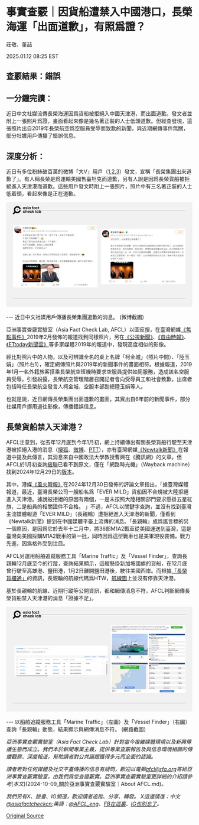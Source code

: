 # 事實查覈｜因貨船遭禁入中國港口，長榮海運「出面道歉」，有照爲證？

莊敬、董喆

2025.01.12 08:25 EST

## 查覈結果：錯誤

## 一分鐘完讀：

近日中文社媒流傳長榮海運因爲貨船被拒絕入中國天津港，而出面道歉。發文者並附上一張照片爲證，畫面看起來像是幾名著正裝的人士低頭道歉。但經查發現，這張照片出自2019年長榮航空爲空服員受辱而致歉的新聞，與近期網傳事件無關，部分社媒用戶傳播了錯誤信息。

## 深度分析：

近日有多位粉絲破百萬的微博「大V」用戶（[1](https://weibo.com/6811672042/P7rJKlA6v),[2](https://weibo.com/1380043712/P7hkF8yUT),[3](https://m.weibo.cn/detail/5118441226240407)）發文，宣稱「長榮集團出來道歉了」。有人稱長榮是爲運輸美國售臺坦克而道歉，另有人說是因爲長榮貨船被拒絕進入天津港而道歉。這些用戶發文時附上一張照片，照片中有三名著正裝的人士低着頭，看起來像是正在道歉。

![近日中文社媒用戶傳播長榮集團道歉的消息。](images/6OB3TKFFJJAEJL6IJE7H7NBA2U.jpg)

--- 近日中文社媒用戶傳播長榮集團道歉的消息。 (微博截圖)

亞洲事實查覈實驗室（Asia Fact Check Lab, AFCL）以圖反搜，在臺灣網媒[《焦點事件》](https://eventsinfocus.org/news/2930)2019年2月發佈的報道找到同樣照片，另在[《公視新聞》](https://news.pts.org.tw/article/421561)、[《自由時報》](https://news.ltn.com.tw/news/life/breakingnews/2689860)、[《ETtoday新聞雲》](https://www.ettoday.net/news/20190201/1371162.htm)等多家媒體2019年的報道中，發現高度相似的影像。

經比對照片中的人物，以及可辨識全名的桌上名牌「柯金城」（照片中間）、「陸玉娟」（照片右1），確定網傳照片與2019年的新聞事件的畫面相符。根據報道，2019年1月一名外籍旅客搭乘長榮航空班機時要求空服員提供如廁服務，造成該名空服員受辱，引發紛擾，長榮航空管理階層召開記者會向受辱員工和社會致歉，出席者包括時任長榮航空發言人柯金城、空服本部副總陸玉娟等人。

也就是說，近日網傳長榮集團出面道歉的畫面，其實出自6年前的新聞事件，部分社媒用戶挪用過往影像，傳播錯誤信息。

## 長榮貨船禁入天津港？

AFCL注意到，從去年12月底到今年1月初，網上持續傳出有關長榮貨船行駛至天津港被拒絕入港的消息（[搜狐](https://www.sohu.com/a/843098406_122008941)、[微博](https://m.weibo.cn/detail/5120667232766400)、[PTT](https://www.pttweb.cc/bbs/Gossiping/M.1735306604.A.779)），亦有臺灣網媒[《Newtalk新聞》](https://newtalk.tw/news/view/2024-12-30/950976)在報道中提及此傳言，其消息來自中國政法大學教授曹興在《騰訊網》的文章。但AFCL於1月初查詢[級聯](https://news.qq.com/rain/a/20241225A05F0700)已看不到原文，僅在「網路時光機」（Wayback machine）找到2024年12月29日的[版本](https://web.archive.org/web/20241229053026/https://news.qq.com/rain/a/20241225A05F0700)。

其中，港媒[《風火時報》](https://www.flamingwheels.online/html/20241230/114125.htm)在2024年12月30日發佈的評論文章指出，「據臺灣媒體報道，最近，臺灣長榮公司一艘船名爲「EVER MILD」貨船因不合規被大陸拒絕進入天津港。據說被拒絕的原因有兩個，一是未按照大陸相關部門要求懸掛五星紅旗，二是船員的相關證件不合格。 」不過，AFCL以關鍵字查詢，並沒有找到臺灣主流媒體報道「EVER MILD」（長親輪）遭拒絕進入天津港的新聞，僅看到《Newtalk新聞》提到在中國媒體平臺上流傳的消息。「長親輪」成爲謠言標的另一個原因，是因爲它於去年十二月中，將36部M1A2戰車從美國運送到臺灣，這是臺灣向美國採購M1A2戰車的第一批，同時因爲這型戰車也是美軍現役裝備，戰力先進，因爲格外受到注目。

AFCL另運用船舶追蹤服務工具「Marine Traffic」及「Vessel Finder」，查詢長親輪12月底至今的行蹤，查詢結果顯示，這艘懸掛新加坡國旗的貨船，在12月底曾行駛至高雄港、鹽田港，1月2日離開鹽田港後，駛往美國西岸。而根據[「長榮貨櫃通」](https://www.containerlink.com.tw/cl/CLINK_QueryShip)的資訊，長親輪的航線代碼爲HTW，[航線圖](https://www.evergreen-shipping.cn/tvs2/jsp/TVS2_ServiceProfile.jsp?line=HTW&segment=W)上並沒有停靠天津港。

基於長親輪的航線、近期行蹤等公開資訊，都和網傳消息不符，AFCL判斷網傳長榮貨船禁入天津港的消息「證據不足」。

![以船舶追蹤服務工具「Marine Traffic」及「Vessel Finder」查詢「長親輪」動態，結果顯示與網傳消息不符。](images/2D3CLKXB2NEAVKDQ7AJSTNVPAA.jpg)

--- 以船舶追蹤服務工具「Marine Traffic」（左圖）及「Vessel Finder」（右圖）查詢「長親輪」動態，結果顯示與網傳消息不符。 (網路截圖)

*亞洲事實查覈實驗室（Asia Fact Check Lab）針對當今複雜媒體環境以及新興傳播生態而成立。我們本於新聞專業主義，提供專業查覈報告及與信息環境相關的傳播觀察、深度報道，幫助讀者對公共議題獲得多元而全面的認識。*

*讀者若對任何媒體及社交平臺傳播的信息有疑問，歡迎以電郵*[*afcl@rfa.org*](mailto:afcl@rfa.org)*寄給亞洲事實查覈實驗室，由我們爲您查證覈實。亞洲事實查覈實驗室更詳細的介紹請參考*[*本文*](2024-10-09_關於亞洲事實查覈實驗室｜About AFCL.md)*。*

*我們另有X、臉書、IG頻道，歡迎讀者追蹤、分享、轉發。 X這邊請進：中文*[*@asiafactcheckcn*](https://twitter.com/asiafactcheckcn)*;英語：*[*@AFCL\_eng*](https://twitter.com/AFCL_eng)*、*[*FB在這裏*](https://www.facebook.com/asiafactchecklabcn)*、*[*IG也別忘了*](https://www.instagram.com/asiafactchecklab/)*。*



[Original Source](https://www.rfa.org/mandarin/shishi-hecha/2025/01/12/fact-check-taiwan-evergreen-marine/)